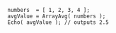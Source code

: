 ```luceescript
numbers  = [ 1, 2, 3, 4 ];
avgValue = ArrayAvg( numbers );
Echo( avgValue ); // outputs 2.5
```
